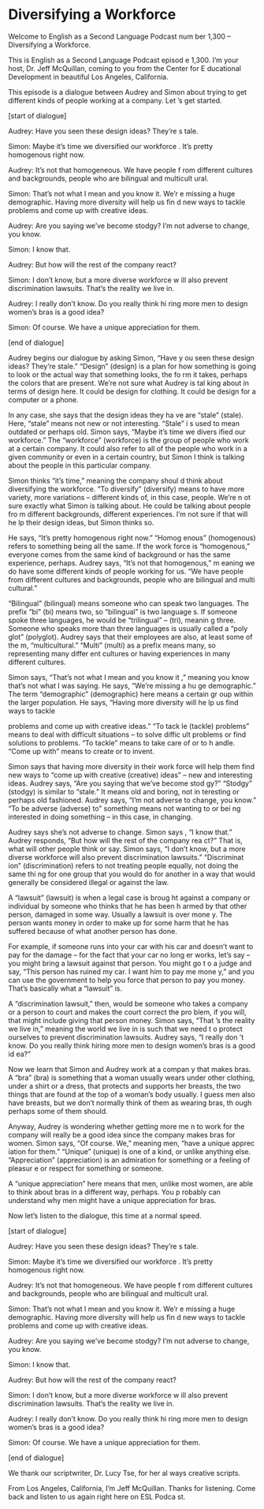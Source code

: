 # Diversifying a Workforce

Welcome to English as a Second Language Podcast num ber 1,300 – Diversifying a Workforce.

This is English as a Second Language Podcast episod e 1,300. I’m your host, Dr. Jeff McQuillan, coming to you from the Center for E ducational Development in beautiful Los Angeles, California.

This episode is a dialogue between Audrey and Simon  about trying to get different kinds of people working at a company. Let ’s get started.

[start of dialogue]

Audrey: Have you seen these design ideas? They’re s tale.

Simon: Maybe it’s time we diversified our workforce . It’s pretty homogenous right now.

Audrey: It’s not that homogeneous. We have people f rom different cultures and backgrounds, people who are bilingual and multicult ural.

Simon: That’s not what I mean and you know it. We’r e missing a huge demographic. Having more diversity will help us fin d new ways to tackle problems and come up with creative ideas.

Audrey: Are you saying we’ve become stodgy? I’m not  adverse to change, you know.

Simon: I know that.

Audrey: But how will the rest of the company react?

Simon: I don’t know, but a more diverse workforce w ill also prevent discrimination lawsuits. That’s the reality we live in.

Audrey: I really don’t know. Do you really think hi ring more men to design women’s bras is a good idea?

Simon: Of course. We have a unique appreciation for  them.

[end of dialogue]

 Audrey begins our dialogue by asking Simon, “Have y ou seen these design ideas? They’re stale.” “Design” (design) is a plan for how something is going to look or the actual way that something looks, the fo rm it takes, perhaps the colors that are present. We’re not sure what Audrey is tal king about in terms of design here. It could be design for clothing. It could be design for a computer or a phone.

In any case, she says that the design ideas they ha ve are “stale” (stale). Here, “stale” means not new or not interesting. “Stale” i s used to mean outdated or perhaps old. Simon says, “Maybe it’s time we divers ified our workforce.” The “workforce” (workforce) is the group of people who work at a certain company. It could also refer to all of the people who work in a  given community or even in a certain country, but Simon I think is talking about  the people in this particular company.

Simon thinks “it’s time,” meaning the company shoul d think about diversifying the workforce. “To diversify” (diversify) means to have  more variety, more variations – different kinds of, in this case, people. We’re n ot sure exactly what Simon is talking about. He could be talking about people fro m different backgrounds, different experiences. I’m not sure if that will he lp their design ideas, but Simon thinks so.

He says, “It’s pretty homogenous right now.” “Homog enous” (homogenous) refers to something being all the same. If the work force is “homogenous,” everyone comes from the same kind of background or has the same experience, perhaps. Audrey says, “It’s not that homogenous,” m eaning we do have some different kinds of people working for us. “We have people from different cultures and backgrounds, people who are bilingual and multi cultural.”

“Bilingual” (bilingual) means someone who can speak  two languages. The prefix “bi” (bi) means two, so “bilingual” is two language s. If someone spoke three languages, he would be “trilingual” – (tri), meanin g three. Someone who speaks more than three languages is usually called a “poly glot” (polyglot). Audrey says that their employees are also, at least some of the m, “multicultural.” “Multi” (multi) as a prefix means many, so representing many differ ent cultures or having experiences in many different cultures.

Simon says, “That’s not what I mean and you know it ,” meaning you know that’s not what I was saying. He says, “We’re missing a hu ge demographic.” The term “demographic” (demographic) here means a certain gr oup within the larger population. He says, “Having more diversity will he lp us find ways to tackle

problems and come up with creative ideas.” “To tack le (tackle) problems” means to deal with difficult situations – to solve diffic ult problems or find solutions to problems. “To tackle” means to take care of or to h andle. “Come up with” means to create or to invent.

Simon says that having more diversity in their work force will help them find new ways to “come up with creative (creative) ideas” – new and interesting ideas. Audrey says, “Are you saying that we’ve become stod gy?” “Stodgy” (stodgy) is similar to “stale.” It means old and boring, not in teresting or perhaps old fashioned. Audrey says, “I’m not adverse to change,  you know.” “To be adverse (adverse) to” something means not wanting to or bei ng interested in doing something – in this case, in changing.

Audrey says she’s not adverse to change. Simon says , “I know that.” Audrey responds, “But how will the rest of the company rea ct?” That is, what will other people think or say. Simon says, “I don’t know, but  a more diverse workforce will also prevent discrimination lawsuits.” “Discriminat ion” (discrimination) refers to not treating people equally, not doing the same thi ng for one group that you would do for another in a way that would generally be considered illegal or against the law.

A “lawsuit” (lawsuit) is when a legal case is broug ht against a company or individual by someone who thinks that he has been h armed by that other person, damaged in some way. Usually a lawsuit is over mone y. The person wants money in order to make up for some harm that he has  suffered because of what another person has done.

For example, if someone runs into your car with his  car and doesn’t want to pay for the damage – for the fact that your car no long er works, let’s say – you might bring a lawsuit against that person. You might go t o a judge and say, “This person has ruined my car. I want him to pay me mone y,” and you can use the government to help you force that person to pay you  money. That’s basically what a “lawsuit” is.

A “discrimination lawsuit,” then, would be someone who takes a company or a person to court and makes the court correct the pro blem, if you will, that might include giving that person money. Simon says, “That ’s the reality we live in,” meaning the world we live in is such that we need t o protect ourselves to prevent discrimination lawsuits. Audrey says, “I really don ’t know. Do you really think hiring more men to design women’s bras is a good id ea?”

Now we learn that Simon and Audrey work at a compan y that makes bras. A “bra” (bra) is something that a woman usually wears  under other clothing, under a shirt or a dress, that protects and supports her breasts, the two things that are found at the top of a woman’s body usually. I guess  men also have breasts, but we don’t normally think of them as wearing bras, th ough perhaps some of them should.

Anyway, Audrey is wondering whether getting more me n to work for the company will really be a good idea since the company makes bras for women. Simon says, “Of course. We,” meaning men, “have a unique apprec iation for them.” “Unique” (unique) is one of a kind, or unlike anything else.  “Appreciation” (appreciation) is an admiration for something or a feeling of pleasur e or respect for something or someone.

A “unique appreciation” here means that men, unlike  most women, are able to think about bras in a different way, perhaps. You p robably can understand why men might have a unique appreciation for bras.

Now let’s listen to the dialogue, this time at a normal speed.

[start of dialogue]

Audrey: Have you seen these design ideas? They’re s tale.

Simon: Maybe it’s time we diversified our workforce . It’s pretty homogenous right now.

Audrey: It’s not that homogeneous. We have people f rom different cultures and backgrounds, people who are bilingual and multicult ural.

Simon: That’s not what I mean and you know it. We’r e missing a huge demographic. Having more diversity will help us fin d new ways to tackle problems and come up with creative ideas.

Audrey: Are you saying we’ve become stodgy? I’m not  adverse to change, you know.

Simon: I know that.

Audrey: But how will the rest of the company react?

Simon: I don’t know, but a more diverse workforce w ill also prevent discrimination lawsuits. That’s the reality we live in.

Audrey: I really don’t know. Do you really think hi ring more men to design women’s bras is a good idea?

Simon: Of course. We have a unique appreciation for  them.

[end of dialogue]

We thank our scriptwriter, Dr. Lucy Tse, for her al ways creative scripts.

From Los Angeles, California, I’m Jeff McQuillan. Thanks for listening. Come back and listen to us again right here on ESL Podca st.

